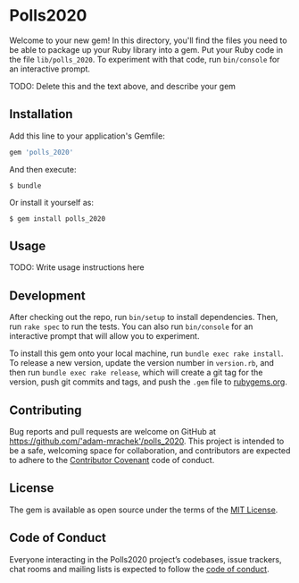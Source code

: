 # Polls2020

Welcome to your new gem! In this directory, you'll find the files you need to be able to package up your Ruby library into a gem. Put your Ruby code in the file `lib/polls_2020`. To experiment with that code, run `bin/console` for an interactive prompt.

TODO: Delete this and the text above, and describe your gem

## Installation

Add this line to your application's Gemfile:

```ruby
gem 'polls_2020'
```

And then execute:

    $ bundle

Or install it yourself as:

    $ gem install polls_2020

## Usage

TODO: Write usage instructions here

## Development

After checking out the repo, run `bin/setup` to install dependencies. Then, run `rake spec` to run the tests. You can also run `bin/console` for an interactive prompt that will allow you to experiment.

To install this gem onto your local machine, run `bundle exec rake install`. To release a new version, update the version number in `version.rb`, and then run `bundle exec rake release`, which will create a git tag for the version, push git commits and tags, and push the `.gem` file to [rubygems.org](https://rubygems.org).

## Contributing

Bug reports and pull requests are welcome on GitHub at https://github.com/'adam-mrachek'/polls_2020. This project is intended to be a safe, welcoming space for collaboration, and contributors are expected to adhere to the [Contributor Covenant](http://contributor-covenant.org) code of conduct.

## License

The gem is available as open source under the terms of the [MIT License](https://opensource.org/licenses/MIT).

## Code of Conduct

Everyone interacting in the Polls2020 project’s codebases, issue trackers, chat rooms and mailing lists is expected to follow the [code of conduct](https://github.com/'adam-mrachek'/polls_2020/blob/master/CODE_OF_CONDUCT.md).
